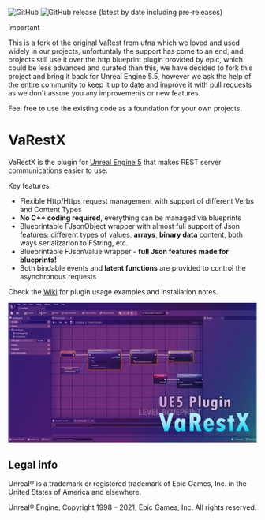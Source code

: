 ![GitHub](https://img.shields.io/github/license/ufna/VaRest)
![GitHub release (latest by date including pre-releases)](https://img.shields.io/github/v/release/ufna/VaRest?include_prereleases)

> [!IMPORTANT]
> This is a fork of the original VaRest from ufna which we loved and used widely in our projects, unfortuntaly the support has come to an end, and projects still use it over the http blueprint plugin provided by epic, which could be less advanced and curated than this, we have decided to fork this project and bring it back for Unreal Engine 5.5, however we ask the help of the entire community to keep it up to date and improve it with pull requests as we don't assure you any improvements or new features.
>
> Feel free to use the existing code as a foundation for your own projects.
# VaRestX

VaRestX is the plugin for [Unreal Engine 5](https://www.unrealengine.com/) that makes REST server communications easier to use.

Key features:

* Flexible Http/Https request management with support of different Verbs and Content Types
* **No C++ coding required**, everything can be managed via blueprints
* Blueprintable FJsonObject wrapper with almost full support of Json features: different types of values, **arrays**, **binary data** content, both ways serializarion to FString, etc.
* Blueprintable FJsonValue wrapper - **full Json features made for blueprints!**
* Both bindable events and **latent functions** are provided to control the asynchronous requests

Check the [Wiki](http://bit.ly/VaRest-Docs) for plugin usage examples and installation notes.

![SCREENSHOT](SCREENSHOT.jpg)


Legal info
----------

Unreal® is a trademark or registered trademark of Epic Games, Inc. in the United States of America and elsewhere.

Unreal® Engine, Copyright 1998 – 2021, Epic Games, Inc. All rights reserved.

